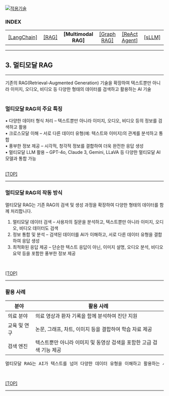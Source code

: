 [practical_llm]: readme.md
[![적용기술](https://skillicons.dev/icons?i=ai,anaconda,py,vscode)][practical_llm]

### INDEX

<table>
  <tr align="center">
    <td width="150px"><a href="sect_01.md"> [LangChain]        </a></td>
    <td width="150px"><a href="sect_02.md"> [RAG]              </a></td>
    <td width="180px"><b href="sect_03.md"> [Multimodal RAG]   </b></td>
    <td width="150px"><a href="sect_04.md"> [Graph RAG]        </a></td>
    <td width="150px"><a href="sect_05.md"> [ReAct Agent]      </a></td>
    <td width="150px"><a href="sect_06.md"> [sLLM]             </a></td>
  </tr>
</table>

---
## 3. 멀티모달 RAG     
                  

---
기존의 RAG(Retrieval-Augmented Generation) 기술을 확장하여 텍스트뿐만 아니라 이미지, 오디오, 비디오 등 다양한 형태의 데이터를 검색하고 활용하는 AI 기술 <br/>
<br>

### 멀티모달 RAG의 주요 특징

• 다양한 데이터 형식 처리 – 텍스트뿐만 아니라 이미지, 오디오, 비디오 등의 정보를 검색하고 활용<br/>
• 크로스모달 이해 – 서로 다른 데이터 유형(예: 텍스트와 이미지)의 관계를 분석하고 통합<br/>
• 풍부한 정보 제공 – 시각적, 청각적 정보를 결합하여 더욱 완전한 응답 생성<br/>
• 멀티모달 LLM 활용 – GPT-4o, Claude 3, Gemini, LLaVA 등 다양한 멀티모달 AI 모델과 통합 가능<br/>
<br/>

[[TOP]](#index)

---
### 멀티모달 RAG의 작동 방식

멀티모달 RAG는 기존 RAG의 검색 및 생성 과정을 확장하여 다양한 형태의 데이터를 함께 처리합니다.<br/>
1. 멀티모달 데이터 검색 – 사용자의 질문을 분석하고, 텍스트뿐만 아니라 이미지, 오디오, 비디오 데이터도 검색<br/>
2. 정보 통합 및 분석 – 검색된 데이터를 AI가 이해하고, 서로 다른 데이터 유형을 결합하여 응답 생성<br/>
3. 최적화된 응답 제공 – 단순한 텍스트 응답이 아닌, 이미지 설명, 오디오 분석, 비디오 요약 등을 포함한 풍부한 정보 제공<br/>
<br/>

[[TOP]](#index)

---
### 활용 사례

| 분야 | 활용 사례 |
|-----|-----------|
| 의료 분야    | 의료 영상과 환자 기록을 함께 분석하여 진단 지원                      |
| 교육 및 연구 | 논문, 그래프, 차트, 이미지 등을 결합하여 학습 자료 제공               |
| 검색 엔진    | 텍스트뿐만 아니라 이미지 및 동영상 검색을 포함한 고급 검색 기능 제공    |

<pre>
멀티모달 RAG는 AI가 텍스트를 넘어 다양한 데이터 유형을 이해하고 활용하는 시대를 열어가고 있습니다.
</pre>

<br/>

[[TOP]](#index)

---

